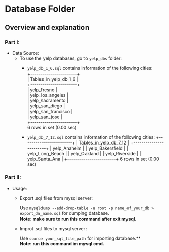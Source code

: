 # Database Folder

## Overview and explanation

### Part I:
* Data Source:
  * To use the yelp databases, go to `yelp_dbs` folder:
    * `yelp_db_1_6.sql` contains information of the following cities:  
		+-----------------------+  
		| Tables_in_yelp_db_1_6 |  
		+-----------------------+  
		| yelp_fresno           |  
		| yelp_los_angeles      |  
		| yelp_sacramento       |  
		| yelp_san_diego        |  
		| yelp_san_francisco    |  
		| yelp_san_jose         |  
		+-----------------------+  
		6 rows in set (0.00 sec)  
 
	* `yelp_db_7_12.sql` contains information of the following cities:
 		+------------------------+
		| Tables_in_yelp_db_7_12 |
		+------------------------+
		| yelp_Anaheim           |
		| yelp_Bakersfield       |
		| yelp_Long_Beach        |
		| yelp_Oakland           |
		| yelp_Riverside         |
		| yelp_Santa_Ana         |
		+------------------------+
		6 rows in set (0.00 sec)

### Part II:
* Usage:

  * Export .sql files from mysql server:

    Use `mysqldump --add-drop-table -u root -p name_of_your_db > export_dn_name.sql` for dumping database.  
	**Note: make sure to run this command after exit mysql.** 

  * Improt .sql files to mysql server:

    Use `source your_sql_file_path` for importing database.**  
	**Note: run this command im mysql cmd.**
 
